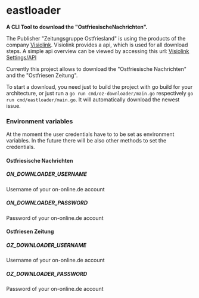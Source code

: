 # eastloader
**A CLI Tool to download the "OstfriesischeNachrichten".**

The Publisher "Zeitungsgruppe Ostfriesland" is using the products of the company
[Visiolink](https://www.visiolink.com/). Visiolink provides a api, which is 
used for all download steps.
A simple api overview can be viewed by accessing this url:
[Visiolink Settings/API](https://device.e-pages.dk/settings/current.php?vl_platform=desktop&vl_app_id=dk.e-pages.ostfriesischenachrichten&vl_app_version=1.21.02)

Currently this project allows to download the "Ostfriesische Nachrichten" and 
the "Ostfriesen Zeitung".

To start a download, you need just to build the project with go build for 
your architecture, or just run a `go run cmd/oz-downloader/main.go` respectively
`go run cmd/eastloader/main.go`. It will automatically 
download the newest issue.

### Environment variables
At the moment the user credentials have to to be set as environment variables.
In the future there will be also other methods to set the credentials.

#### Ostfriesische Nachrichten
##### ON_DOWNLOADER_USERNAME
Username of your on-online.de account
##### ON_DOWNLOADER_PASSWORD
Password of your on-online.de account

#### Ostfriesen Zeitung
##### OZ_DOWNLOADER_USERNAME
Username of your on-online.de account
##### OZ_DOWNLOADER_PASSWORD
Password of your on-online.de account
